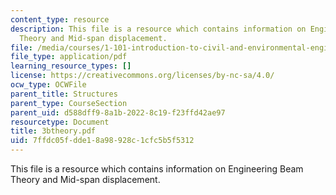 ```yaml
---
content_type: resource
description: This file is a resource which contains information on Engineering Beam
  Theory and Mid-span displacement.
file: /media/courses/1-101-introduction-to-civil-and-environmental-engineering-design-i-fall-2006/7ffdc05fdde18a98928c1cfc5b5f5312_3btheory.pdf
file_type: application/pdf
learning_resource_types: []
license: https://creativecommons.org/licenses/by-nc-sa/4.0/
ocw_type: OCWFile
parent_title: Structures
parent_type: CourseSection
parent_uid: d588dff9-8a1b-2022-8c19-f23ffd42ae97
resourcetype: Document
title: 3btheory.pdf
uid: 7ffdc05f-dde1-8a98-928c-1cfc5b5f5312
---
```

This file is a resource which contains information on Engineering Beam Theory and Mid-span displacement.